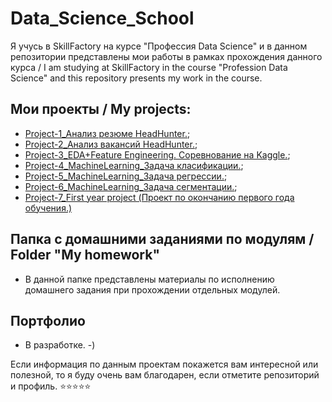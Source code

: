 # Data_Science_School

Я учусь в SkillFactory на курсе "Профессия Data Science" и в данном репозитории представлены мои работы в рамках прохождения данного курса / I am studying at SkillFactory in the course "Profession Data Science" and this repository presents my work in the course.

## Мои проекты / My projects:

* [Project-1_Анализ резюме HeadHunter.]();
* [Project-2_Анализ вакансий HeadHunter.]();
* [Project-3_EDA+Feature Engineering. Соревнование на Kaggle.]();
* [Project-4_MachineLearning_Задача класификации.]();
* [Project-5_MachineLearning_Задача регрессии.]();
* [Project-6_MachineLearning_Задача сегментации.](https://github.com/avv1369it/Data_Science_School/tree/main/6.%20Project-6_MachineLearning_Задача%20сегментации.);
* [Project-7_First year project (Проект по окончанию первого года обучения.)](https://github.com/avv1369it/Data_Science_School/tree/main/7.%20Project-7_First%20year%20project%20(Проект%20по%20окончанию%20первого%20года%20обучения))

## Папка с домашними заданиями по модулям / Folder "My homework"

* В данной папке представлены материалы по исполнению домашнего задания при прохождении отдельных модулей.

## Портфолио

* В разработке. -)

Если информация по данным проектам покажется вам интересной или полезной, то я буду очень вам благодарен, если отметите репозиторий и профиль.
⭐️⭐️⭐️⭐️⭐️
